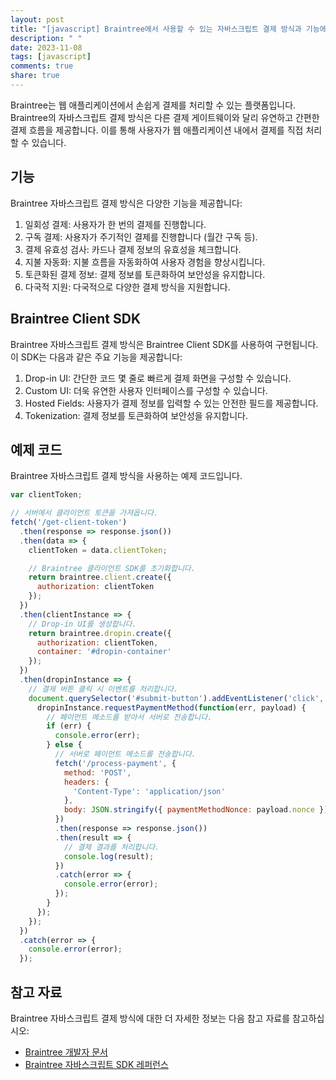 ```yaml
---
layout: post
title: "[javascript] Braintree에서 사용할 수 있는 자바스크립트 결제 방식과 기능에 대해 설명해주세요."
description: " "
date: 2023-11-08
tags: [javascript]
comments: true
share: true
---
```


Braintree는 웹 애플리케이션에서 손쉽게 결제를 처리할 수 있는 플랫폼입니다. Braintree의 자바스크립트 결제 방식은 다른 결제 게이트웨이와 달리 유연하고 간편한 결제 흐름을 제공합니다. 이를 통해 사용자가 웹 애플리케이션 내에서 결제를 직접 처리할 수 있습니다.

## 기능

Braintree 자바스크립트 결제 방식은 다양한 기능을 제공합니다:

1. 일회성 결제: 사용자가 한 번의 결제를 진행합니다.
2. 구독 결제: 사용자가 주기적인 결제를 진행합니다 (월간 구독 등).
3. 결제 유효성 검사: 카드나 결제 정보의 유효성을 체크합니다.
4. 지불 자동화: 지불 흐름을 자동화하여 사용자 경험을 향상시킵니다.
5. 토큰화된 결제 정보: 결제 정보를 토큰화하여 보안성을 유지합니다.
6. 다국적 지원: 다국적으로 다양한 결제 방식을 지원합니다.

## Braintree Client SDK

Braintree 자바스크립트 결제 방식은 Braintree Client SDK를 사용하여 구현됩니다. 이 SDK는 다음과 같은 주요 기능을 제공합니다:

1. Drop-in UI: 간단한 코드 몇 줄로 빠르게 결제 화면을 구성할 수 있습니다.
2. Custom UI: 더욱 유연한 사용자 인터페이스를 구성할 수 있습니다.
3. Hosted Fields: 사용자가 결제 정보를 입력할 수 있는 안전한 필드를 제공합니다.
4. Tokenization: 결제 정보를 토큰화하여 보안성을 유지합니다.

## 예제 코드

Braintree 자바스크립트 결제 방식을 사용하는 예제 코드입니다.

```javascript
var clientToken;

// 서버에서 클라이언트 토큰을 가져옵니다.
fetch('/get-client-token')
  .then(response => response.json())
  .then(data => {
    clientToken = data.clientToken;

    // Braintree 클라이언트 SDK를 초기화합니다.
    return braintree.client.create({
      authorization: clientToken
    });
  })
  .then(clientInstance => {
    // Drop-in UI를 생성합니다.
    return braintree.dropin.create({
      authorization: clientToken,
      container: '#dropin-container'
    });
  })
  .then(dropinInstance => {
    // 결제 버튼 클릭 시 이벤트를 처리합니다.
    document.querySelector('#submit-button').addEventListener('click', function() {
      dropinInstance.requestPaymentMethod(function(err, payload) {
        // 페이먼트 메소드를 받아서 서버로 전송합니다.
        if (err) {
          console.error(err);
        } else {
          // 서버로 페이먼트 메소드를 전송합니다.
          fetch('/process-payment', {
            method: 'POST',
            headers: {
              'Content-Type': 'application/json'
            },
            body: JSON.stringify({ paymentMethodNonce: payload.nonce })
          })
          .then(response => response.json())
          .then(result => {
            // 결제 결과를 처리합니다.
            console.log(result);
          })
          .catch(error => {
            console.error(error);
          });
        }
      });
    });
  })
  .catch(error => {
    console.error(error);
  });

```

## 참고 자료

Braintree 자바스크립트 결제 방식에 대한 더 자세한 정보는 다음 참고 자료를 참고하십시오:

- [Braintree 개발자 문서](https://developers.braintreepayments.com/)
- [Braintree 자바스크립트 SDK 레퍼런스](https://developers.braintreepayments.com/sdk/javascript/reference)